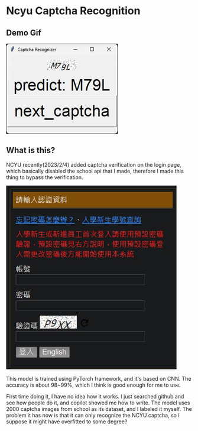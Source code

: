 # Ncyu Captcha Recognition

## Demo Gif

![](static/demo_gif.gif)

## What is this?

NCYU recently(2023/2/4) added captcha verification on the login page, which basically disabled the school api that I made, therefore I made this thing to bypass the verification.

![](static/school_login_captcha.jpg)

This model is trained using PyTorch framework, and it's based on CNN. The accuracy is about 98~99%, which I think is good enough for me to use.

First time doing it, I have no idea how it works. I just searched github and see how people do it, and copilot showed me how to write. The model uses 2000 captcha images from school as its dataset, and I labeled it myself. The problem it has now is that it can only recognize the NCYU captcha, so I suppose it might have overfitted to some degree?

